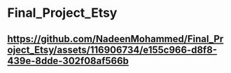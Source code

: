 # Final_Project_Etsy
## https://github.com/NadeenMohammed/Final_Project_Etsy/assets/116906734/e155c966-d8f8-439e-8dde-302f08af566b
